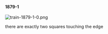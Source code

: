 #### 1879-1
![train-1879-1-0.png](https://github.com/lil-lab/nlvr/raw/master/nlvr/train/images/71/train-1879-1-0.png "train-1879-1-0.png")

there are exactly two squares touching the edge